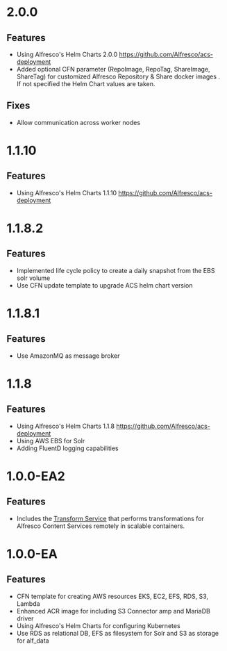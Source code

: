 # 2.0.0

## Features
* Using Alfresco's Helm Charts 2.0.0 https://github.com/Alfresco/acs-deployment
* Added optional CFN parameter (RepoImage, RepoTag, ShareImage, ShareTag) for customized Alfresco Repository & Share docker images  . If not specified the Helm Chart values are taken.

## Fixes
* Allow communication across worker nodes

# 1.1.10

## Features
* Using Alfresco's Helm Charts 1.1.10 https://github.com/Alfresco/acs-deployment

# 1.1.8.2

## Features
* Implemented life cycle policy to create a daily snapshot from the EBS solr volume
* Use CFN update template to upgrade ACS helm chart version

# 1.1.8.1

## Features
* Use AmazonMQ as message broker

# 1.1.8

## Features
* Using Alfresco's Helm Charts 1.1.8 https://github.com/Alfresco/acs-deployment
* Using AWS EBS for Solr
* Adding FluentD logging capabilities

# 1.0.0-EA2

## Features
* Includes the <a href='docs/transform-services.md'>Transform Service</a> that performs transformations for Alfresco Content Services remotely in scalable containers.

# 1.0.0-EA

## Features
* CFN template for creating AWS resources EKS, EC2, EFS, RDS, S3, Lambda
* Enhanced ACR image for including S3 Connector amp and MariaDB driver
* Using Alfresco's Helm Charts for configuring Kubernetes
* Use RDS as relational DB, EFS as filesystem for Solr and S3 as storage for alf_data
